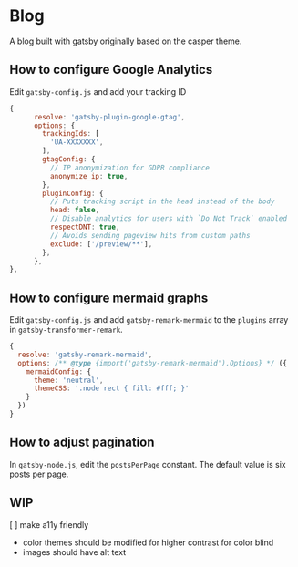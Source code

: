 # Blog

A blog built with gatsby originally based on the casper theme.

## How to configure Google Analytics

Edit `gatsby-config.js` and add your tracking ID

```javascript
{
      resolve: 'gatsby-plugin-google-gtag',
      options: {
        trackingIds: [
          'UA-XXXXXXX',
        ],
        gtagConfig: {
          // IP anonymization for GDPR compliance
          anonymize_ip: true,
        },
        pluginConfig: {
          // Puts tracking script in the head instead of the body
          head: false,
          // Disable analytics for users with `Do Not Track` enabled
          respectDNT: true,
          // Avoids sending pageview hits from custom paths
          exclude: ['/preview/**'],
        },
      },
},
```

## How to configure mermaid graphs

Edit `gatsby-config.js` and add `gatsby-remark-mermaid` to the `plugins` array in `gatsby-transformer-remark`.

```javascript
{
  resolve: 'gatsby-remark-mermaid',
  options: /** @type {import('gatsby-remark-mermaid').Options} */ ({
    mermaidConfig: {
      theme: 'neutral',
      themeCSS: '.node rect { fill: #fff; }'
    }
  })
}
```

## How to adjust pagination

In `gatsby-node.js`, edit the `postsPerPage` constant. The default value is
six posts per page.

## WIP

[ ] make a11y friendly
  + color themes should be modified for higher contrast for color blind
  + images should have alt text
